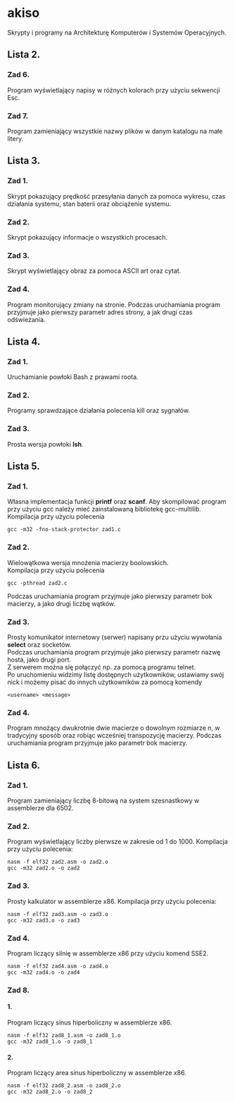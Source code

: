 # akiso
Skrypty i programy na Architekturę Komputerów i Systemów Operacyjnych.

## Lista 2.
### Zad 6.
Program wyświetlający napisy w różnych kolorach przy użyciu sekwencji Esc.
### Zad 7.
Program zamieniający wszystkie nazwy plików w danym katalogu na małe litery.

## Lista 3.
### Zad 1.
Skrypt pokazujący prędkość przesyłania danych za pomoca wykresu, czas działania systemu, stan baterii oraz obciążenie systemu.
### Zad 2.
Skrypt pokazujący informacje o wszystkich procesach.
### Zad 3.
Skrypt wyświetlający obraz za pomoca ASCII art oraz cytat.
### Zad 4.
Program monitorujący zmiany na stronie.
Podczas uruchamiania program przyjmuje jako pierwszy parametr adres strony, a jak drugi czas odświeżania.

## Lista 4.
### Zad 1.
Uruchamianie powłoki Bash z prawami roota.
### Zad 2.
Programy sprawdzające działania polecenia kill oraz sygnałów.
### Zad 3.
Prosta wersja powłoki **lsh**.

## Lista 5.
### Zad 1.
Własna implementacja funkcji **printf** oraz **scanf**.
Aby skompilować program przy użyciu gcc należy mieć zainstalowaną bibliotekę gcc-multilib.  
Kompilacja przy użyciu polecenia
```
gcc -m32 -fno-stack-protector zad1.c
```
### Zad 2.
Wielowątkowa wersja mnożenia macierzy boolowskich.  
Kompilacja przy użyciu polecenia  
```
gcc -pthread zad2.c
```
Podczas uruchamiania program przyjmuje jako pierwszy parametr bok macierzy, a jako drugi liczbę wątków.  
### Zad 3.
Prosty komunikator internetowy (serwer) napisany przu użyciu wywołania **select** oraz socketów.    
Podczas uruchamiania program przyjmuje jako pierwszy parametr nazwę hosta, jako drugi port.  
Z serwerem można się połączyć np. za pomocą programu telnet.  
Po uruchomieniu widzimy listę dostępnych użytkowników, ustawiamy swój nick i możemy pisać do innych użytkowników za pomocą komendy
```
<username> <message>
```
### Zad 4.
Program mnożący dwukrotnie dwie macierze o dowolnym rozmiarze n, 
w tradycyjny sposób oraz robiąc wcześniej transpozycję macierzy.
Podczas uruchamiania program przyjmuje jako parametr bok macierzy.

## Lista 6.
### Zad 1.
Program zamieniający liczbę 8-bitową na system szesnastkowy w assemblerze dla 6502.
### Zad 2.
Program wyświetlający liczby pierwsze w zakresie od 1 do 1000.
Kompilacja przy użyciu polecenia:
```
nasm -f elf32 zad2.asm -o zad2.o
gcc -m32 zad2.o -o zad2
```
### Zad 3.
Prosty kalkulator w assemblerze x86.
Kompilacja przy użyciu polecenia:
```
nasm -f elf32 zad3.asm -o zad3.o
gcc -m32 zad3.o -o zad3
```
### Zad 4.
Program liczący silnię w assemblerze x86 przy użyciu komend SSE2.
```
nasm -f elf32 zad4.asm -o zad4.o
gcc -m32 zad4.o -o zad4
```
### Zad 8.
#### 1.
Program liczący sinus hiperboliczny w assemblerze x86.
```
nasm -f elf32 zad8_1.asm -o zad8_1.o
gcc -m32 zad8_1.o -o zad8_1
```
#### 2.
Program liczący area sinus hiperboliczny w assemblerze x86.
```
nasm -f elf32 zad8_2.asm -o zad8_2.o
gcc -m32 zad8_2.o -o zad8_2
```
